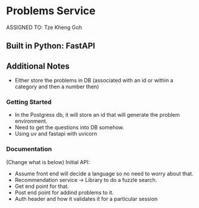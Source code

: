 # Problems Service

ASSIGNED TO: Tze Kheng Goh

## Built in Python: FastAPI

## Additional Notes
- Either store the problems in DB (associated with an id or within a category and then a number then)

### Getting Started
- In the Postgress db, it will store an id that will generate the problem environment.
- Need to get the questions into DB somehow. 
- Using uv and fastapi with uvicorn

### Documentation
(Change what is below)
Initial API: 
- Assume front end will decide a language so no need to worry about that. 
- Recommendation service -> Library to do a fuzzle search. 
- Get end point for that. 
- Post end point for addind problems to it. 
- Auth header and how it validates it for a particular session
